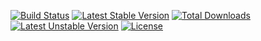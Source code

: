 [![Build Status](https://travis-ci.org/neneaX/multi-routing.svg?branch=master)](https://travis-ci.org/neneaX/multi-routing)
[![Latest Stable Version](https://poser.pugx.org/neneax/multi-routing/v/stable)](https://packagist.org/packages/neneax/multi-routing) [![Total Downloads](https://poser.pugx.org/neneax/multi-routing/downloads)](https://packagist.org/packages/neneax/multi-routing) [![Latest Unstable Version](https://poser.pugx.org/neneax/multi-routing/v/unstable)](https://packagist.org/packages/neneax/multi-routing) [![License](https://poser.pugx.org/neneax/multi-routing/license)](https://packagist.org/packages/neneax/multi-routing)

